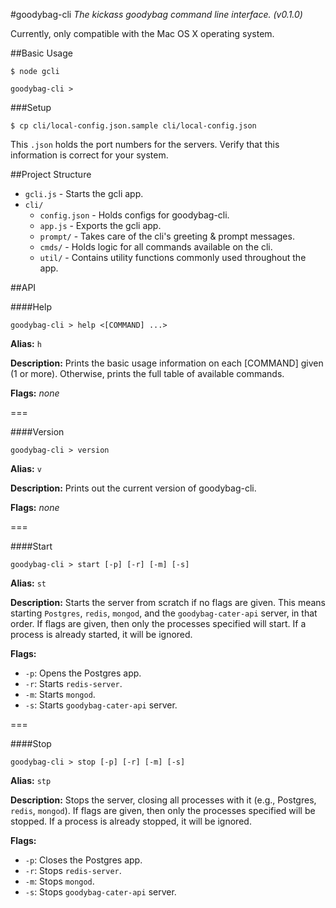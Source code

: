 #goodybag-cli
*The kickass goodybag command line interface. (v0.1.0)*

Currently, only compatible with the Mac OS X operating system.

##Basic Usage

```
$ node gcli

goodybag-cli >
```

###Setup

```
$ cp cli/local-config.json.sample cli/local-config.json
```

This `.json` holds the port numbers for the servers. Verify that this information is correct for your system.

##Project Structure

* `gcli.js` - Starts the gcli app.
* `cli/`
  * `config.json` - Holds configs for goodybag-cli.
  * `app.js` - Exports the gcli app.
  * `prompt/` - Takes care of the cli's greeting & prompt messages.
  * `cmds/` - Holds logic for all commands available on the cli.
  * `util/` - Contains utility functions commonly used throughout the app.

##API

####Help
```
goodybag-cli > help <[COMMAND] ...>
```

**Alias:** `h`

**Description:** Prints the basic usage information on each [COMMAND] given (1 or more). Otherwise, prints the full table of available commands.

**Flags:** *none*

===

####Version
```
goodybag-cli > version
```

**Alias:** `v`

**Description:** Prints out the current version of goodybag-cli.

**Flags:** *none*

===

####Start
```
goodybag-cli > start [-p] [-r] [-m] [-s]
```

**Alias:** `st`

**Description:** Starts the server from scratch if no flags are given. This means starting `Postgres`, `redis`, `mongod`, and the `goodybag-cater-api` server, in that order. If flags are given, then only the processes specified will start. If a process is already started, it will be ignored.

**Flags:**
* `-p`: Opens the Postgres app.
* `-r`: Starts `redis-server`.
* `-m`: Starts `mongod`.
* `-s`: Starts `goodybag-cater-api` server.

===

####Stop
```
goodybag-cli > stop [-p] [-r] [-m] [-s]
```

**Alias:** `stp`

**Description:** Stops the server, closing all processes with it (e.g., Postgres, `redis`, `mongod`). If flags are given, then only the processes specified will be stopped. If a process is already stopped, it will be ignored.

**Flags:**
* `-p`: Closes the Postgres app.
* `-r`: Stops `redis-server`.
* `-m`: Stops `mongod`.
* `-s`: Stops `goodybag-cater-api` server.
